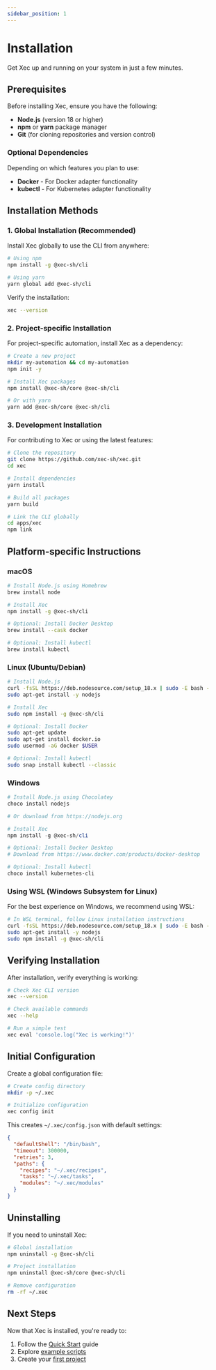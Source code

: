 ```yaml
---
sidebar_position: 1
---
```


# Installation

Get Xec up and running on your system in just a few minutes.

## Prerequisites

Before installing Xec, ensure you have the following:

- **Node.js** (version 18 or higher)
- **npm** or **yarn** package manager
- **Git** (for cloning repositories and version control)

### Optional Dependencies

Depending on which features you plan to use:

- **Docker** - For Docker adapter functionality
- **kubectl** - For Kubernetes adapter functionality

## Installation Methods

### 1. Global Installation (Recommended)

Install Xec globally to use the CLI from anywhere:

```bash
# Using npm
npm install -g @xec-sh/cli

# Using yarn
yarn global add @xec-sh/cli
```

Verify the installation:

```bash
xec --version
```

### 2. Project-specific Installation

For project-specific automation, install Xec as a dependency:

```bash
# Create a new project
mkdir my-automation && cd my-automation
npm init -y

# Install Xec packages
npm install @xec-sh/core @xec-sh/cli

# Or with yarn
yarn add @xec-sh/core @xec-sh/cli
```

### 3. Development Installation

For contributing to Xec or using the latest features:

```bash
# Clone the repository
git clone https://github.com/xec-sh/xec.git
cd xec

# Install dependencies
yarn install

# Build all packages
yarn build

# Link the CLI globally
cd apps/xec
npm link
```

## Platform-specific Instructions

### macOS

```bash
# Install Node.js using Homebrew
brew install node

# Install Xec
npm install -g @xec-sh/cli

# Optional: Install Docker Desktop
brew install --cask docker

# Optional: Install kubectl
brew install kubectl
```

### Linux (Ubuntu/Debian)

```bash
# Install Node.js
curl -fsSL https://deb.nodesource.com/setup_18.x | sudo -E bash -
sudo apt-get install -y nodejs

# Install Xec
sudo npm install -g @xec-sh/cli

# Optional: Install Docker
sudo apt-get update
sudo apt-get install docker.io
sudo usermod -aG docker $USER

# Optional: Install kubectl
sudo snap install kubectl --classic
```

### Windows

```powershell
# Install Node.js using Chocolatey
choco install nodejs

# Or download from https://nodejs.org

# Install Xec
npm install -g @xec-sh/cli

# Optional: Install Docker Desktop
# Download from https://www.docker.com/products/docker-desktop

# Optional: Install kubectl
choco install kubernetes-cli
```

### Using WSL (Windows Subsystem for Linux)

For the best experience on Windows, we recommend using WSL:

```bash
# In WSL terminal, follow Linux installation instructions
curl -fsSL https://deb.nodesource.com/setup_18.x | sudo -E bash -
sudo apt-get install -y nodejs
sudo npm install -g @xec-sh/cli
```

## Verifying Installation

After installation, verify everything is working:

```bash
# Check Xec CLI version
xec --version

# Check available commands
xec --help

# Run a simple test
xec eval 'console.log("Xec is working!")'
```

## Initial Configuration

Create a global configuration file:

```bash
# Create config directory
mkdir -p ~/.xec

# Initialize configuration
xec config init
```

This creates `~/.xec/config.json` with default settings:

```json
{
  "defaultShell": "/bin/bash",
  "timeout": 300000,
  "retries": 3,
  "paths": {
    "recipes": "~/.xec/recipes",
    "tasks": "~/.xec/tasks",
    "modules": "~/.xec/modules"
  }
}
```

## Uninstalling

If you need to uninstall Xec:

```bash
# Global installation
npm uninstall -g @xec-sh/cli

# Project installation
npm uninstall @xec-sh/core @xec-sh/cli

# Remove configuration
rm -rf ~/.xec
```

## Next Steps

Now that Xec is installed, you're ready to:

1. Follow the [Quick Start](./quick-start) guide
2. Explore [example scripts](../projects/core/examples)
3. Create your [first project](./first-project)